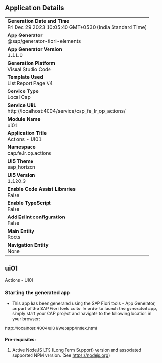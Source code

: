 ## Application Details
|               |
| ------------- |
|**Generation Date and Time**<br>Fri Dec 29 2023 10:05:40 GMT+0530 (India Standard Time)|
|**App Generator**<br>@sap/generator-fiori-elements|
|**App Generator Version**<br>1.11.0|
|**Generation Platform**<br>Visual Studio Code|
|**Template Used**<br>List Report Page V4|
|**Service Type**<br>Local Cap|
|**Service URL**<br>http://localhost:4004/service/cap_fe_lr_op_actions/
|**Module Name**<br>ui01|
|**Application Title**<br>Actions - UI01|
|**Namespace**<br>cap.fe.lr.op.actions|
|**UI5 Theme**<br>sap_horizon|
|**UI5 Version**<br>1.120.3|
|**Enable Code Assist Libraries**<br>False|
|**Enable TypeScript**<br>False|
|**Add Eslint configuration**<br>False|
|**Main Entity**<br>Roots|
|**Navigation Entity**<br>None|

## ui01

Actions - UI01

### Starting the generated app

-   This app has been generated using the SAP Fiori tools - App Generator, as part of the SAP Fiori tools suite.  In order to launch the generated app, simply start your CAP project and navigate to the following location in your browser:

http://localhost:4004/ui01/webapp/index.html

#### Pre-requisites:

1. Active NodeJS LTS (Long Term Support) version and associated supported NPM version.  (See https://nodejs.org)


